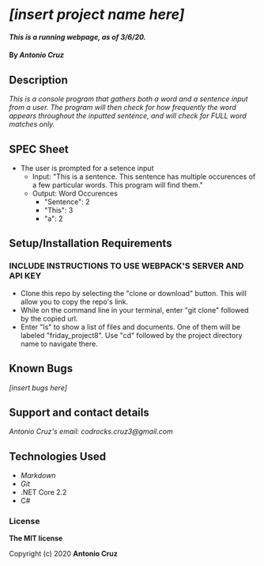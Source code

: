 # _[insert project name here]_

#### _This is a running webpage, as of 3/6/20._

#### By _**Antonio Cruz**_

## Description

_This is a console program that gathers both a word and a sentence input from a user. The program will then check for how frequently the word appears throughout the inputted sentence, and will check for FULL word matches only._


## SPEC Sheet

* The user is prompted for a setence input
  * Input: "This is a sentence. This sentence has multiple occurences of a few particular words. This program will find them."
  * Output: Word Occurences
    * "Sentence": 2
    * "This": 3
    * "a": 2


## Setup/Installation Requirements

### INCLUDE INSTRUCTIONS TO USE WEBPACK'S SERVER AND API KEY
* Clone this repo by selecting the "clone or download" button. This will allow you to copy the repo's link.
* While on the command line in your terminal, enter "git clone" followed by the copied url.
* Enter "ls" to show a list of files and documents. One of them will be labeled "friday_project8". Use "cd" followed by the project directory name to navigate there. 


## Known Bugs

_[insert bugs here]_

## Support and contact details

_Antonio Cruz's email:_
_codrocks.cruz3@gmail.com_

## Technologies Used

* _Markdown_
* _Git_
* .NET Core 2.2
* C#


### License

**The MIT license**

Copyright (c) 2020 **Antonio Cruz**
